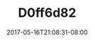 ---
title: D0ff6d82
date: 2017-05-16T21:08:31-08:00
draft: false
location: Red Rock Canyon, NV
img_url: https://d17enza3bfujl8.cloudfront.net/d0ff6d82.jpg
original_fn: ""
tags:
- Red Rock Canyon, NV
- landscapes
- 35mm

---